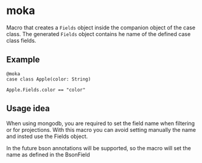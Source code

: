 # moka
Macro that creates a `Fields` object inside the companion object of the case class.
The generated `Fields` object contains he name of the defined case class fields.

## Example 

```
@moka
case class Apple(color: String)

Apple.Fields.color == "color"
```

## Usage idea
When using mongodb, you are required to set the field name when filtering or for projections.
With this macro you can avoid setting manually the name and insted use the Fields object.

In the future bson annotations will be supported, so the macro will set the name as defined in the BsonField
